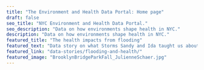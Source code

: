 ```yaml
---
title: "The Environment and Health Data Portal: Home page"
draft: false
seo_title: "NYC Environment and Health Data Portal."
seo_description: "Data on how environments shape health in NYC."
description: "Data on how environments shape health in NYC."
featured_title: "The health impacts from flooding"
featured_text: "Data story on what Storms Sandy and Ida taught us about flooding and health."
featured_link: "data-stories/flooding-and-health/"
featured_image: "BrooklynBridgeParkFall_JulienneSchaer.jpg"
---
```

